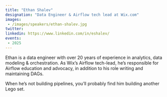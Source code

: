 ```yaml
---
title: "Ethan Shalev"
designation: "Data Engineer & Airflow tech lead at Wix.com"
images:
 - /images/speakers/ethan-shalev.jpg
twitter: 
linkedin: https://www.linkedin.com/in/eshalev/
events:
 - 2025
---
```


Ethan is a data engineer with over 20 years of experience in analytics, data modeling & orchestration. As Wix’s Airflow tech-lead, he’s responsible for Airflow education and advocacy, in addition to his role writing and maintaining DAGs.

When he’s not building pipelines, you’ll probably find him building another Lego set.